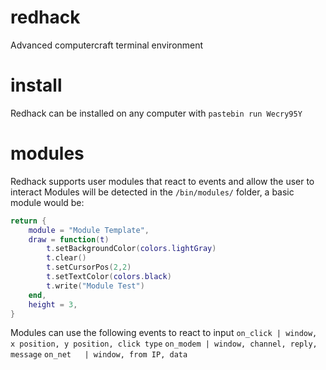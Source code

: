# redhack
Advanced computercraft terminal environment

# install
Redhack can be installed on any computer with
``pastebin run Wecry95Y``

# modules
Redhack supports user modules that react to events and allow the user to interact
Modules will be detected in the ``/bin/modules/`` folder, a basic module would be:
```lua
return {
    module = "Module Template",
    draw = function(t)
        t.setBackgroundColor(colors.lightGray)
        t.clear()
        t.setCursorPos(2,2)
        t.setTextColor(colors.black)
        t.write("Module Test")
    end,
    height = 3,
}
```
Modules can use the following events to react to input
``on_click | window, x position, y position, click type``
``on_modem | window, channel, reply, message``
``on_net   | window, from IP, data``

